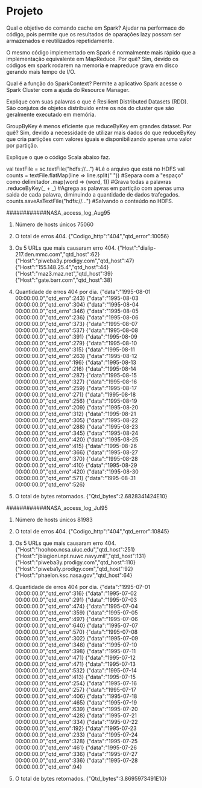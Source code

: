 # Projeto
Qual o objetivo do comando cache em Spark?
Ajudar na performace do código, pois permite que os resultados de oparações lazy possam ser armazenados e reutilizados repetidamente.

O mesmo código implementado em Spark é normalmente mais rápido que a implementação equivalente em
MapReduce. Por quê?
Sim, devido os códigos em spark rodarem na memoria e mapreduce grava em disco gerando mais tempo de I/O.

Qual é a função do SparkContext?
Permite a aplicativo Spark acesse o Spark Cluster com a ajuda do Resource Manager. 

Explique com suas palavras o que é Resilient Distributed Datasets (RDD).
São conjutos de objetos distribuido entre os nós do cluster que são geralmente executado em memória.

GroupByKey é menos eficiente que reduceByKey em grandes dataset. Por quê?
Sim, devido a necessidade de utilizar mais dados do que reduceByKey que cria partições com valores iguais e disponibilizando apenas uma valor por partição.

Explique o que o código Scala abaixo faz.

val textFile = sc.textFile("hdfs://...") 
#Lê o arquivo que está no HDFS
val counts = textFile.flatMap(line => line.split(" "))
#Separa com a "espaço" como delimitador
.map(word => (word, 1))
#Grava todas a palavras 
.reduceByKey(_ + _)
#Agrega as palavras em partição com apenas uma saida de cada palavra, diminuindo a quantidade de dados trafegados.
counts.saveAsTextFile("hdfs://...")
#Salvando o conteúdo no HDFS.




############NASA_access_log_Aug95
1. Número de hosts únicos
75060

2. O total de erros 404.
{"Codigo_http":"404","qtd_error":10056}

3. Os 5 URLs que mais causaram erro 404.
{"Host":"dialip-217.den.mmc.com","qtd_host":62}
{"Host":"piweba3y.prodigy.com","qtd_host":47}
{"Host":"155.148.25.4","qtd_host":44}
{"Host":"maz3.maz.net","qtd_host":39}
{"Host":"gate.barr.com","qtd_host":38}

4. Quantidade de erros 404 por dia.
{"data":"1995-08-01 00:00:00.0","qtd_erro":243}
{"data":"1995-08-03 00:00:00.0","qtd_erro":304}
{"data":"1995-08-04 00:00:00.0","qtd_erro":346}
{"data":"1995-08-05 00:00:00.0","qtd_erro":236}
{"data":"1995-08-06 00:00:00.0","qtd_erro":373}
{"data":"1995-08-07 00:00:00.0","qtd_erro":537}
{"data":"1995-08-08 00:00:00.0","qtd_erro":391}
{"data":"1995-08-09 00:00:00.0","qtd_erro":279}
{"data":"1995-08-10 00:00:00.0","qtd_erro":315}
{"data":"1995-08-11 00:00:00.0","qtd_erro":263}
{"data":"1995-08-12 00:00:00.0","qtd_erro":196}
{"data":"1995-08-13 00:00:00.0","qtd_erro":216}
{"data":"1995-08-14 00:00:00.0","qtd_erro":287}
{"data":"1995-08-15 00:00:00.0","qtd_erro":327}
{"data":"1995-08-16 00:00:00.0","qtd_erro":259}
{"data":"1995-08-17 00:00:00.0","qtd_erro":271}
{"data":"1995-08-18 00:00:00.0","qtd_erro":256}
{"data":"1995-08-19 00:00:00.0","qtd_erro":209}
{"data":"1995-08-20 00:00:00.0","qtd_erro":312}
{"data":"1995-08-21 00:00:00.0","qtd_erro":305}
{"data":"1995-08-22 00:00:00.0","qtd_erro":288}
{"data":"1995-08-23 00:00:00.0","qtd_erro":345}
{"data":"1995-08-24 00:00:00.0","qtd_erro":420}
{"data":"1995-08-25 00:00:00.0","qtd_erro":415}
{"data":"1995-08-26 00:00:00.0","qtd_erro":366}
{"data":"1995-08-27 00:00:00.0","qtd_erro":370}
{"data":"1995-08-28 00:00:00.0","qtd_erro":410}
{"data":"1995-08-29 00:00:00.0","qtd_erro":420}
{"data":"1995-08-30 00:00:00.0","qtd_erro":571}
{"data":"1995-08-31 00:00:00.0","qtd_erro":526}

5. O total de bytes retornados.
{"Qtd_bytes":2.6828341424E10}






############NASA_access_log_Jul95
1. Número de hosts únicos
81983

2. O total de erros 404.
{"Codigo_http":"404","qtd_error":10845}

3. Os 5 URLs que mais causaram erro 404.
{"Host":"hoohoo.ncsa.uiuc.edu","qtd_host":251}
{"Host":"jbiagioni.npt.nuwc.navy.mil","qtd_host":131}
{"Host":"piweba3y.prodigy.com","qtd_host":110}
{"Host":"piweba1y.prodigy.com","qtd_host":92}
{"Host":"phaelon.ksc.nasa.gov","qtd_host":64}

4. Quantidade de erros 404 por dia.
{"data":"1995-07-01 00:00:00.0","qtd_erro":316}
{"data":"1995-07-02 00:00:00.0","qtd_erro":291}
{"data":"1995-07-03 00:00:00.0","qtd_erro":474}
{"data":"1995-07-04 00:00:00.0","qtd_erro":359}
{"data":"1995-07-05 00:00:00.0","qtd_erro":497}
{"data":"1995-07-06 00:00:00.0","qtd_erro":640}
{"data":"1995-07-07 00:00:00.0","qtd_erro":570}
{"data":"1995-07-08 00:00:00.0","qtd_erro":302}
{"data":"1995-07-09 00:00:00.0","qtd_erro":348}
{"data":"1995-07-10 00:00:00.0","qtd_erro":398}
{"data":"1995-07-11 00:00:00.0","qtd_erro":471}
{"data":"1995-07-12 00:00:00.0","qtd_erro":471}
{"data":"1995-07-13 00:00:00.0","qtd_erro":532}
{"data":"1995-07-14 00:00:00.0","qtd_erro":413}
{"data":"1995-07-15 00:00:00.0","qtd_erro":254}
{"data":"1995-07-16 00:00:00.0","qtd_erro":257}
{"data":"1995-07-17 00:00:00.0","qtd_erro":406}
{"data":"1995-07-18 00:00:00.0","qtd_erro":465}
{"data":"1995-07-19 00:00:00.0","qtd_erro":639}
{"data":"1995-07-20 00:00:00.0","qtd_erro":428}
{"data":"1995-07-21 00:00:00.0","qtd_erro":334}
{"data":"1995-07-22 00:00:00.0","qtd_erro":192}
{"data":"1995-07-23 00:00:00.0","qtd_erro":233}
{"data":"1995-07-24 00:00:00.0","qtd_erro":328}
{"data":"1995-07-25 00:00:00.0","qtd_erro":461}
{"data":"1995-07-26 00:00:00.0","qtd_erro":336}
{"data":"1995-07-27 00:00:00.0","qtd_erro":336}
{"data":"1995-07-28 00:00:00.0","qtd_erro":94}

5. O total de bytes retornados.
{"Qtd_bytes":3.8695973491E10}
